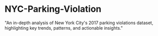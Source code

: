 # NYC-Parking-Violation
"An in-depth analysis of New York City's 2017 parking violations dataset, highlighting key trends, patterns, and actionable insights."

